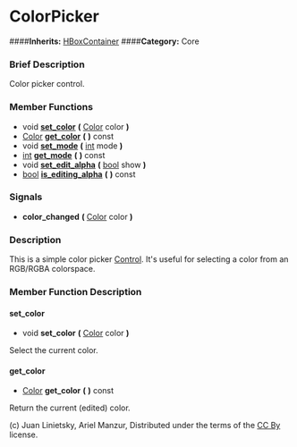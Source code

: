 #  ColorPicker  
####**Inherits:** [HBoxContainer](class_hboxcontainer)
####**Category:** Core

###  Brief Description  
Color picker control.

###  Member Functions 
  * void  **[set&#95;color](#set_color)**  **(** [Color](class_color) color  **)**
  * [Color](class_color)  **[get&#95;color](#get_color)**  **(** **)** const
  * void  **[set&#95;mode](#set_mode)**  **(** [int](class_int) mode  **)**
  * [int](class_int)  **[get&#95;mode](#get_mode)**  **(** **)** const
  * void  **[set&#95;edit&#95;alpha](#set_edit_alpha)**  **(** [bool](class_bool) show  **)**
  * [bool](class_bool)  **[is&#95;editing&#95;alpha](#is_editing_alpha)**  **(** **)** const

###  Signals  
  *  **color&#95;changed**  **(** [Color](class_color) color  **)**

###  Description  
This is a simple color picker [Control](class_control). It's useful for selecting a color from an RGB/RGBA colorspace.

###  Member Function Description  

#### <a name="set_color">set_color</a>
  * void  **set&#95;color**  **(** [Color](class_color) color  **)**

Select the current color.

#### <a name="get_color">get_color</a>
  * [Color](class_color)  **get&#95;color**  **(** **)** const

Return the current (edited) color.


(c) Juan Linietsky, Ariel Manzur, Distributed under the terms of the [CC By](https://creativecommons.org/licenses/by/3.0/legalcode) license.
